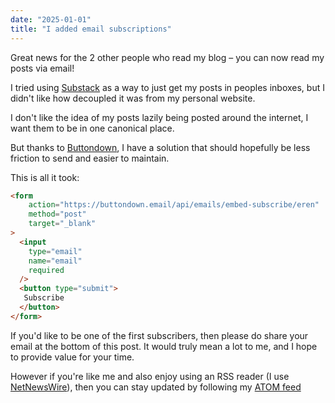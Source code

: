 ```yaml
---
date: "2025-01-01"
title: "I added email subscriptions"
---
```


Great news for the 2 other people who read my blog – you can now read my posts via email!

I tried using [Substack](https://eren.substack.com/) as a way to just get my posts in peoples inboxes, but I didn't like how decoupled it was from my personal website.

I don't like the idea of my posts lazily being posted around the internet, I want them to be in one canonical place.

But thanks to [Buttondown](https://buttondown.com/), I have a solution that should hopefully be less friction to send and easier to maintain.

This is all it took:

```html
<form
	action="https://buttondown.email/api/emails/embed-subscribe/eren"
	method="post"
	target="_blank"
>
  <input
	type="email"
	name="email"
	required
  />
  <button type="submit">
   Subscribe
  </button>
</form>
```

If you'd like to be one of the first subscribers, then please do share your email at the bottom of this post. It would truly mean a lot to me, and I hope to provide value for your time.

However if you're like me and also enjoy using an RSS reader (I use [NetNewsWire](https://netnewswire.com/)), then you can stay updated by following my [ATOM feed](rss.xml)

